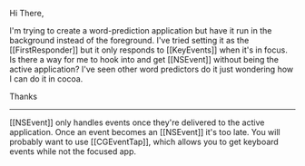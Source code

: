 Hi There,

I'm trying to create a word-prediction application but have it run in the background instead of the foreground. I've tried setting it as the [[FirstResponder]] but it only responds to [[KeyEvents]] when it's in focus. Is there a way for me to hook into and get [[NSEvent]] without being the active application? I've seen other word predictors do it just wondering how I can do it in cocoa.

Thanks

----
[[NSEvent]] only handles events once they're delivered to the active application. Once an event becomes an [[NSEvent]] it's too late. You will probably want to use [[CGEventTap]], which allows you to get keyboard events while not the focused app.